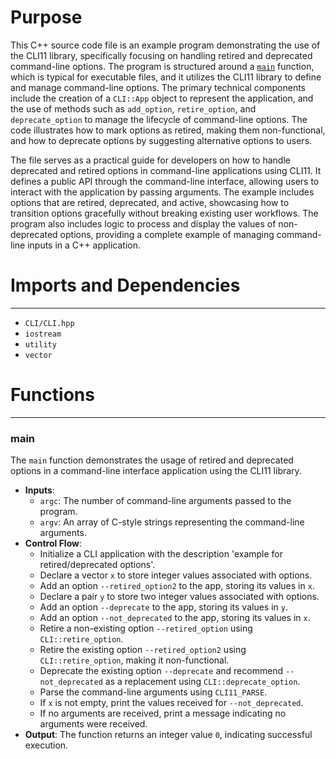 # Purpose
This C++ source code file is an example program demonstrating the use of the CLI11 library, specifically focusing on handling retired and deprecated command-line options. The program is structured around a [`main`](#main) function, which is typical for executable files, and it utilizes the CLI11 library to define and manage command-line options. The primary technical components include the creation of a `CLI::App` object to represent the application, and the use of methods such as `add_option`, `retire_option`, and `deprecate_option` to manage the lifecycle of command-line options. The code illustrates how to mark options as retired, making them non-functional, and how to deprecate options by suggesting alternative options to users.

The file serves as a practical guide for developers on how to handle deprecated and retired options in command-line applications using CLI11. It defines a public API through the command-line interface, allowing users to interact with the application by passing arguments. The example includes options that are retired, deprecated, and active, showcasing how to transition options gracefully without breaking existing user workflows. The program also includes logic to process and display the values of non-deprecated options, providing a complete example of managing command-line inputs in a C++ application.
# Imports and Dependencies

---
- `CLI/CLI.hpp`
- `iostream`
- `utility`
- `vector`


# Functions

---
### main<!-- {{#callable:main}} -->
The `main` function demonstrates the usage of retired and deprecated options in a command-line interface application using the CLI11 library.
- **Inputs**:
    - `argc`: The number of command-line arguments passed to the program.
    - `argv`: An array of C-style strings representing the command-line arguments.
- **Control Flow**:
    - Initialize a CLI application with the description 'example for retired/deprecated options'.
    - Declare a vector `x` to store integer values associated with options.
    - Add an option `--retired_option2` to the app, storing its values in `x`.
    - Declare a pair `y` to store two integer values associated with options.
    - Add an option `--deprecate` to the app, storing its values in `y`.
    - Add an option `--not_deprecated` to the app, storing its values in `x`.
    - Retire a non-existing option `--retired_option` using `CLI::retire_option`.
    - Retire the existing option `--retired_option2` using `CLI::retire_option`, making it non-functional.
    - Deprecate the existing option `--deprecate` and recommend `--not_deprecated` as a replacement using `CLI::deprecate_option`.
    - Parse the command-line arguments using `CLI11_PARSE`.
    - If `x` is not empty, print the values received for `--not_deprecated`.
    - If no arguments are received, print a message indicating no arguments were received.
- **Output**: The function returns an integer value `0`, indicating successful execution.


